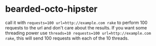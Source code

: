 bearded-octo-hipster
====================

call it with ```requests=100 url=http://example.com rake``` to perform 100 requests to the url and don't care about the results.
If you want some threading power use ```threads=10 requests=100 url=http://example.com rake```, this will send 100 requests with each of the 10 threads.
